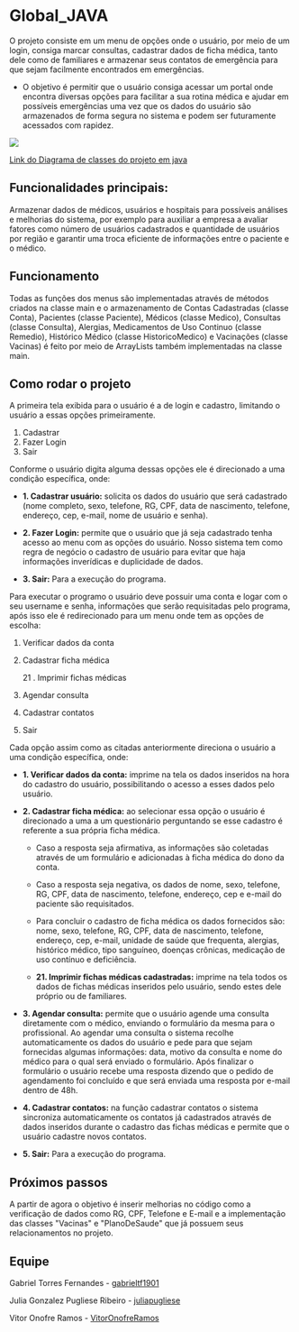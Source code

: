 # Global_JAVA

O projeto consiste em um menu de opções onde o usuário, por meio de um login, consiga marcar consultas, cadastrar dados de ficha médica, tanto dele como de familiares e armazenar seus contatos de emergência para que sejam facilmente encontrados em emergências.

- O objetivo é permitir que o usuário consiga acessar um portal onde encontra diversas opções para facilitar a sua rotina médica e ajudar em possíveis emergências uma vez que os dados do usuário são armazenados de forma segura no sistema e podem ser futuramente acessados com rapidez.

<img src="https://github.com/juliapugliese/Global_Java/blob/main/Diagrama_Classes.svg"/>

[Link do Diagrama de classes do projeto em java](https://viewer.diagrams.net/?tags=%7B%7D&highlight=0000ff&edit=_blank&layers=1&nav=1&title=Diagrama_Classes.svg#R7Z1tc5u6EoB%2FjWd6P7jDu%2B2PiZO0PTfp7WnapufTHQUUmwYjB%2BQm6a8%2FAiNs0PqNgIiDZjrnBFkI0LNadlcr0TPHs6cPEZpPr4iHg56heU8986xnGLpma%2Bx%2FSclzVuKM9GXJJPK9rGxVcO3%2FwfzUrHThezguVKSEBNSfFwtdEobYpYUyFEXksVjtjgTFq87RBAsF1y4KxNIb36PTZenQGKzKP2J%2FMuVXZg%2B4%2FGWGeOXsSeIp8sjjWpF53jPHESF0%2BdfsaYyDpPd4v9x8er4JLu%2BdD3%2F9HT%2Bg76f%2F%2Ffb5R3%2FZ2MUhp%2BSPEOGQVm76o371a3T%2ByTgxzs8%2BWc%2FfLr5datkp2m8ULLL%2Byp6VPvMOjMgi9HDSiNYzTx%2BnPsXXc%2BQmvz4ymWFlUzoL2JHO%2FoxpRO7xmAQkYiUhCVm10z1vP3vM3zii%2BGkNXvY4HzCZYRo9syr8VzO7%2FUw2%2B84oK3hcI61lZdN1yiaviTLxmuStr7qQ%2FZH1Ityjf%2B7vLj7%2BsH79nH%2B5%2BPtR%2B3By%2B1cf6NExCSkSujV%2B9GcBSvvnjlW4zn5J%2BhgF%2FiRkf7usvzDrx9OkS3wm0ifZD5Qk3e5O%2FcC7RM9kkTxVTJF7z49OpyTy%2FyTXXYFBEc1Gp%2BEUalwnZ2aXjnDM6nzhqPS86BLFNKvjkiBA89i%2FTW84qTJD0cQPTwmlZMYbKkhNPnS0XEb4YExvLuuLCz8IuOx4%2BA4tAtqg%2BNiOXRQfW5Qe3YGkx7E2C092ua9Ml6Fwwroov55RElfd2vN6jFfhcihgYhEiik%2BTTo4Fkc0ftboU64IU90PW6Pd4gSKfsF965gn77zWN%2FHAiyDYDQNfkOMB3dKMUx0yXsDYu0zpn1qrka9YBSRFh594FqQRNfc%2FDYSphFFF0m4%2BaOfFDmvaQfcr%2BsX4ca%2B%2Ftns1uaMyO9dUx%2B5dUjygbmUwYkZ%2FKFWYS%2FohjWOK2DvXdEvdcBHko8CrK6eSmf%2FpzEdzce59i%2F3P045%2F%2F%2F3gAlFM%2FxuEUKaDVgNpGy0CBceqRkGSvnAzqF9b9yatEYd0T62AoD%2BuD9%2BfaObs9p7OzMb19urduRld92xa53qGZH%2FjsWeMM7NjonWiXPusJw0lflCvOzmTVPYr3Tt66ZskDDt6ytdsOD%2FzUWBSM7XVDagfZGWOUNMdRfktIn%2FV1Abcp4jYBtAG6xcEXEvvUJ0n70bJuCXlrVM097athQ1DFQexGbACnyvndf9To3JujRHUM3rIjgLzw3Sm6wh4jI3BUnl3bnp0%2BMAuelgl4doZtQRK0RRds9uzKgQhz%2BCo8O9BihEyL1LULfQ95%2BBotPHwR4YcFXjchu%2B0XOHsL4GZHb4O8NeQX2KLK6qMAs8HMmQrW4wn%2FudvG48GsAR9QMuuByJr6c3LNtNSCGY1kyVoN5ApwAU9QMtyhCNcjOHTROCJhan4oslXIQj6fZLQjEe0sNSldlEZw%2FHCxwruuqpeG54z1CFHqugavUC53B4jCThldZra7JEXLA%2BzCO%2Fp%2Fcxwhl%2BD4fOxHi%2BR1HSsBOFQA7LaNMweK2uI7P4neub7S6FXBDiVaYuAtiwpdgNf1KN7hrpS2pwnWVBRPF0erizyUdEK0FgbqbkDvcKS6RA0Mzq84YrwdYnqRT7kouvvTtdp2iPeYTMGhd5Ikl7Ejz0czEnrfpn7S4eyHJFaZdTc74pFVq6i1i1FQsS%2B3BTJjsohcvLvPKYommG4RYyN7UuwVcuBENFAcMsIBov7v9RO3xj2%2FJKK3HmMtxTx5u7yJ5VNmZ62ICg2ZWrEhXSs1tOwGoaG6AqK6aI5%2FLFvjKsLfe10Rfsd0ikIzACLuIyDiXjF3y7ZLQvo6crdggd6QvLV0HlEHs7e2j%2FsXpW9BMtbYi80EIkZTEs%2F9RFd0MchbE1gojUsqWAsICXmsG%2FMhq%2BBWhgslc8mFK9qjfZfM5kES6SV5OpcieyhZMG1LKlrdENAK%2BDoU8amLK5S4BXGtIeQD37IpYM3DAyXf4N3Sl3mgXhciBLUBblsn66JOzvMflLPXe93OnjUa7ed8DbeIzxvx9YBsLhct4g5OIm0f58ezRocHx5VNUSfWfVfqNGZSiElauUmRvXmUKVGBq1NRN9cHVkzQ%2BoqTNB4VNn79loQJiI9hA%2BKjc0%2FvDZsSQHAxCRsrS6I4zl%2BWBC418AQZh2Q2Zy9pNQ1QnSuY8C2TqyFGi5WF%2BGKsYKq3RAvREKftcgtxLeH3e8xzg1XsqQrmYdtamQ9WiekpSX4ItzZxcEsez1cFrBH2VD%2Bz89KDf5LTGKfs8Owpv1xy9Nx7ac7LVtO%2FjVwWZ1Q0C22r1MS%2BuSwW31aKR6q4vbcjl4XBRs9r1bKBtPGG7dKCQyubGV7J5bLFWg1EQ4yKtyq4dQug9noEMLcxjkYALW3rfQn19cPqm2ahfkMCvkfk7ZgFPHtXrqcVbks%2FbGMg2OWsQj4Vd3BWIZ915w0NmhkIlnPgQNC2DoRmBNsUHYZ0EwpKYkHAVZCq7SCVXhKpPrh9gQnYrPm86pvYmA4W5Q3JjSqaURzpL4pSQbLVXFKj6A%2F1KWaAks1DFdVqVKEYlVyqakerBrBCMSoIa1MxKlOMKMd%2B6CY7EfzJNrZKbQrtHR%2Bw2iLG0Wc0w50NUR1OGQpRNTV44eVxwM5lPBTJIXdiRVxNQPPZw9aIig6AWtr0Ss1%2F0yiZ%2F87e5v%2Bb2pcalGPA%2Bmf1uZXIffm3rZS2DvBXaffDe9yKKLvpyNXDU6bFDxsNwBomHM%2Bx6zNWydaCimw1svsa%2FY2RBRx0l%2FUBew2i%2BGSCQy%2BxDVdL1IRdi8ZZ5Q5tVVQPeXCPMqno95jy65AXXxNVaAeyhrx48I7F0AxKR3HEB2onfLu6YLatnYH1AiuFq7y73uvy7uxhybvLtz8pCJAtCpC%2B7ZNVb8S7A3ayVe5dYZC%2FzL8DxKo5vQTsXDvPv1Cide7TNDVxBf08qVw3bVu7yijfEFtUTA%2Fx8GQyBTLK0%2F1HVoaEct0rkYU9OKlogZDpjFD%2FdwcXgNQFFXTgpEIVQzICvq775RW4QjtDQ1ybcsyBDOuyZ74ymDSPuTcxP%2B6sx14Bs9O6ThYjMBsNYeWyt%2B2y558y5y67rgP6H%2FrMtDkwNkvQ23DZDWAaT7nshUH%2BIpcdEqvG9BLfuVnNydZEFHLW5RIF9h6M8ZOy%2FasShVx1uUQBhRtNlMKtAhP0zuXSBL7T587vFM5KOCG%2FXC5O0YFL42ifUez6y%2B91dXEn37r4Qv65XL7QpxY7u1alLqzQd5vkYgWmqvAM%2BYFiWtWVgb7aJJcpME2FQw9H2FXWb2WsZtsGkw1MZ7h4rgymagGHtg0mGzCY7lYf4MqxXqyXKbx74oUWksnFC376IF8luClbOPu929nCh%2FM2oWVmUnkDG00I%2BLo%2BL1mBK5RjCnFtal4S2HQhXw%2FKJ666mzNcAajVumJud6sj1ulTMiEhChrc74gro1f9GUWLz1%2BXY1gv%2FYwid6rr%2F4oiLFBiZOSYBWqrnOzcQKvFneSs0mR1WYPsK06Otr2durbPGhUvM3C23lW5erZ3TF2bZ8HrGsWX35uTbK6EdqrKNiW7lBXRN%2B2SvbOvbJf3YOsbZaVbk3Q7o2HxQpaxfXc4i6chbTihIQk3RYHeKYFFiV3VuSSpMZ4I9S9M6XMm8GhBSVHkJSjnrbK%2BU4YPk9cXy8ZQBmnR7NPevw8F%2FJnlvkZrZ65Z7pOleWAbDfLE5k5kIV6Kxcr94%2FlcIVnmuq2leGVFhwnMAR%2BF4LPA%2BZaMortlAcZ5WWnUt5JetKUUpTIl2xBjl3IpiZNGilKZkgFMyculJE4D6d1GZNlFGwNSd9AC5sYQDcSg4ZEgSmNPy5DhSGsQWdm3NwHdJxeZ6BMpZFuRGcO2kRkisqN5Xa1RaxKapRVVI7DxmtSX10CcHT2%2BYdYkMLsU7QIWZsgdZOJ85%2FHYhLJUozEoh18AbHLHmZhTfXzjrOHXWSkwpQOpI3KHmgplAO6XPSph0oyWh5boJR%2FJ0GrMyND3YCR3KB2tjyxL%2FZU%2Fq9S32lZ%2FQ9FpPh71JwubMypGo%2Fpmc%2BEodhgRQtfj9RGaT6%2BIh5Ma%2FwI%3D)


## Funcionalidades principais:

Armazenar dados de médicos, usuários e hospitais para possíveis análises e melhorias do sistema, por exemplo para auxiliar a empresa a avaliar fatores como número de usuários cadastrados e quantidade de usuários por região e garantir uma troca eficiente de informações entre o paciente e o médico.


## Funcionamento
Todas as funções dos menus são implementadas através de métodos criados na classe main e o armazenamento de Contas Cadastradas (classe Conta), Pacientes (classe Paciente), Médicos (classe Medico), Consultas (classe Consulta), Alergias, Medicamentos de Uso Continuo (classe Remedio), Histórico Médico (classe HistoricoMedico) e Vacinações (classe Vacinas) é feito por meio de ArrayLists também implementadas na classe main.


## Como rodar o projeto
A primeira tela exibida para o usuário é a de login e cadastro, limitando o usuário a essas opções primeiramente.
1. Cadastrar
2. Fazer Login
0. Sair

Conforme o usuário digita alguma dessas opções ele é direcionado a uma condição específica, onde: 

- **1. Cadastrar usuário:** solicita os dados do usuário que será cadastrado (nome completo, sexo, telefone, RG, CPF, data de nascimento, telefone, endereço, cep, e-mail, nome de usuário e senha).

- **2. Fazer Login:** permite que o usuário que já seja cadastrado tenha acesso ao menu com as opções do usuário. Nosso sistema tem como regra de negócio o cadastro de usuário para evitar que haja informações inverídicas e duplicidade de dados.

- **3. Sair:** Para a execução do programa.

Para executar o programo o usuário deve possuir uma conta e logar com o seu username e senha, informações que serão requisitadas pelo programa, após isso ele é redirecionado para um menu onde tem as opções de escolha: 

1. Verificar dados da conta 
	
2. Cadastrar ficha médica 
	
    21 . Imprimir fichas médicas 

3. Agendar consulta 

4. Cadastrar contatos 

0. Sair

Cada opção assim como as citadas anteriormente direciona o usuário a uma condição específica, onde: 

- **1. Verificar dados da conta:** imprime na tela os dados inseridos na hora do cadastro do usuário, possibilitando o acesso a esses dados pelo usuário. 


- **2. Cadastrar ficha médica:** ao selecionar essa opção o usuário é direcionado a uma a um questionário perguntando se esse cadastro é referente a sua própria ficha médica.
    - Caso a resposta seja afirmativa, as informações são coletadas através de um formulário e adicionadas à ficha médica do dono da conta. 
    - Caso a resposta seja negativa, os dados de nome, sexo, telefone, RG, CPF, data de nascimento, telefone, endereço, cep e e-mail do paciente são requisitados. 

    - Para concluir o cadastro de ficha médica os dados fornecidos são:  nome, sexo, telefone, RG, CPF, data de nascimento, telefone, endereço, cep, e-mail, unidade de saúde que frequenta, alergias, histórico médico, tipo sanguíneo, doenças crônicas, medicação de uso contínuo e deficiência.


    - **21. Imprimir fichas médicas cadastradas:** imprime na tela todos os dados de fichas médicas inseridos pelo usuário, sendo estes dele próprio ou de familiares. 

- **3. Agendar consulta:** permite que o usuário agende uma consulta diretamente com o médico, enviando o formulário da mesma para o profissional. Ao agendar uma consulta o sistema recolhe automaticamente os dados do usuário e pede para que sejam fornecidas algumas informações: data, motivo da consulta e nome do médico para o qual será enviado o formulário. Após finalizar o formulário o usuário recebe uma resposta dizendo que o pedido de agendamento foi concluído e que será enviada uma resposta por e-mail dentro de 48h.

- **4. Cadastrar contatos:** na função cadastrar contatos o sistema sincroniza automaticamente os contatos já cadastrados através de dados inseridos durante o cadastro das fichas médicas e permite que o usuário cadastre novos contatos.   

- **5. Sair:** Para a execução do programa.

## Próximos passos

A partir de agora o objetivo é inserir melhorias no código como a verificação de dados como RG, CPF, Telefone e E-mail e a implementação das classes "Vacinas" e "PlanoDeSaude" que já possuem seus relacionamentos no projeto.

## Equipe

Gabriel Torres Fernandes - [gabrieltf1901](https://github.com/gabrieltf1901)

Julia Gonzalez Pugliese Ribeiro - [juliapugliese](https://github.com/juliapugliese) 

Vitor Onofre Ramos - [VitorOnofreRamos](https://github.com/VitorOnofreRamos) 
